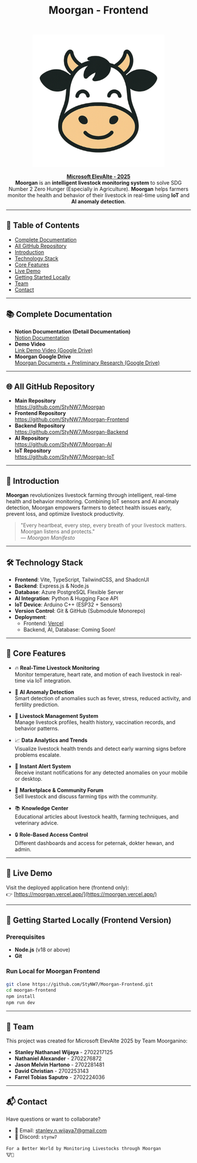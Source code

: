 <h1 align="center"> Moorgan - Frontend </h1> <br>
<p align="center">
  <a href="">
    <img alt="Moorgan" title="Moorgan" src="public/images/logo.png" width="360px">
  </a>
</p>

<p align="center">
  <a href="https://education.elevaite.id/" target="_blank"><b>Microsoft ElevAIte - 2025</b></a><br>
  <b>Moorgan</b> is an <b>intelligent livestock monitoring system</b> to solve SDG Number 2 Zero Hunger (Especially in Agriculture).
  <b>Moorgan</b>  helps farmers monitor the health and behavior of their livestock in real-time using <b>IoT</b> and <b>AI anomaly detection</b>.
</p>

---

## 📃 Table of Contents
- [Complete Documentation](#📚-complete-documentation)
- [All GitHub Repository](#🌐-all-github-repository)
- [Introduction](#🌟-introduction)
- [Technology Stack](#🛠️-technology-stack)
- [Core Features](#🧩-core-features)
- [Live Demo](#🚀-live-demo)
- [Getting Started Locally](#🧰-getting-started-locally-frontend-version)
- [Team](#👥-team)
- [Contact](#📬-contact)


---

## 📚 Complete Documentation

<ul>
    <li><b>Notion Documentation (Detail Documentation)</b></li>
    <a href="https://stanley-n-wijaya.notion.site/Moorgan-Documentation-1df73555b71f80fd9fd9dbfc655ce5a7?pvs=4">Notion Documentation</a>
    <li><b>Demo Video</b></li>
    <a href="https://drive.google.com/drive/folders/1XjZfySvS92iNH79hF5l6FU3b2-mCguZh?usp=sharing">Link Demo Video (Google Drive)</a>
    <li><b>Moorgan Google Drive</b></li>
    <a href="https://drive.google.com/drive/folders/1Slexo254LAhwieCQazA-peBe4Vl8fZJ5?usp=sharing">Moorgan Documents + Preliminary Research (Google Drive)</a>
</ul>

---

## 🌐 All GitHub Repository

<ul>
    <li><b>Main Repository</b></li>
    <a href="https://github.com/StyNW7/Moorgan">https://github.com/StyNW7/Moorgan</a>
    <li><b>Frontend Repository</b></li>
    <a href="https://github.com/StyNW7/Moorgan-Frontend">https://github.com/StyNW7/Moorgan-Frontend</a>
    <li><b>Backend Repository</b></li>
    <a href="https://github.com/StyNW7/Moorgan-Backend">https://github.com/StyNW7/Moorgan-Backend</a>
    <li><b>AI Repository</b></li>
    <a href="https://github.com/StyNW7/Moorgan-AI">https://github.com/StyNW7/Moorgan-AI</a>
    <li><b>IoT Repository</b></li>
    <a href="https://github.com/StyNW7/Moorgan-IoT">https://github.com/StyNW7/Moorgan-IoT</a>
</ul>

---


## 🌟 Introduction
**Moorgan** revolutionizes livestock farming through intelligent, real-time health and behavior monitoring. Combining IoT sensors and AI anomaly detection, Moorgan empowers farmers to detect health issues early, prevent loss, and optimize livestock productivity.
> "Every heartbeat, every step, every breath of your livestock matters. Moorgan listens and protects."   
> — *Moorgan Manifesto*

---

## 🛠️ Technology Stack
- **Frontend**: Vite, TypeScript, TailwindCSS, and ShadcnUI
- **Backend**: Express.js & Node.js
- **Database**: Azure PostgreSQL Flexible Server
- **AI Integration**: Python  & Hugging Face API
- **IoT Device**: Arduino C++ (ESP32 + Sensors)
- **Version Control**: Git & GitHub (Submodule Monorepo)
- **Deployment**:
  - Frontend: [Vercel](https://vercel.com)
  - Backend, AI, Database: Coming Soon!

---

## 🧩 Core Features

- 🔥 **Real-Time Livestock Monitoring**  
  Monitor temperature, heart rate, and motion of each livestock in real-time via IoT integration.

- 🧠 **AI Anomaly Detection**  
  Smart detection of anomalies such as fever, stress, reduced activity, and fertility prediction.

- 🐄 **Livestock Management System**  
  Manage livestock profiles, health history, vaccination records, and behavior patterns.

- 📈 **Data Analytics and Trends**  
  Visualize livestock health trends and detect early warning signs before problems escalate.

- 🚨 **Instant Alert System**  
  Receive instant notifications for any detected anomalies on your mobile or desktop.

- 🛒 **Marketplace & Community Forum**  
  Sell livestock and discuss farming tips with the community.

- 📚 **Knowledge Center**  
  Educational articles about livestock health, farming techniques, and veterinary advice.

- 🔒 **Role-Based Access Control**  
  Different dashboards and access for peternak, dokter hewan, and admin.

---

## 🚀 Live Demo
Visit the deployed application here (frontend only):
<br>
👉 [https://moorgan.vercel.app/](https://moorgan.vercel.app/)

---

## 🧰 Getting Started Locally (Frontend Version)

### Prerequisites
- **Node.js** (v18 or above)
- **Git**

### Run Local for Moorgan Frontend
```bash
git clone https://github.com/StyNW7/Moorgan-Frontend.git
cd moorgan-frontend
npm install
npm run dev
```

---

## 👥 Team
This project was created for Microsoft ElevAIte 2025 by Team Moorganino:

- **Stanley Nathanael Wijaya** - 2702217125
- **Nathaniel Alexander** - 2702276872
- **Jason Melvin Hartono** - 2702281481
- **David Christian** - 2702253143
- **Farrel Tobias Saputro** - 2702224036

---

## 📬 Contact
Have questions or want to collaborate?

- 📧 Email: stanley.n.wijaya7@gmail.com
- 💬 Discord: `stynw7`

<code>For a Better World by Monitoring Livestocks through Moorgan 🐮🌿</code>